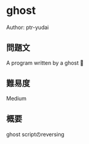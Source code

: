 # ghost
Author: ptr-yudai

## 問題文
A program written by a ghost :ghost:

## 難易度
Medium

## 概要
ghost scriptのreversing

